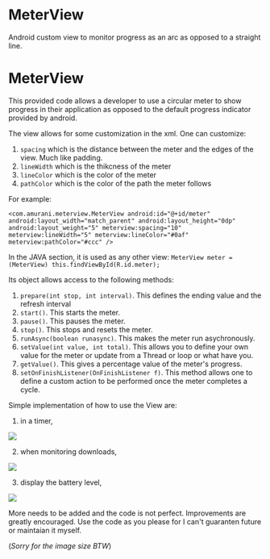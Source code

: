MeterView
=========

Android custom view to monitor progress as an arc as opposed to a straight line.
# MeterView

This provided code allows a developer to use a circular meter to show progress in their application as opposed to the default progress indicator provided by android.

The view allows for some customization in the xml. One can customize:
1. `spacing` which is the distance between the meter and the edges of the view. Much like padding.
2. `lineWidth` which is the thikcness of the meter
3. `lineColor` which is the color of the meter
4. `pathColor` which is the color of the path the meter follows

For example:

`<com.amurani.meterview.MeterView
    	android:id="@+id/meter"
        android:layout_width="match_parent"
        android:layout_height="0dp"
        android:layout_weight="5"
        meterview:spacing="10"
        meterview:lineWidth="5"
        meterview:lineColor="#0af"
        meterview:pathColor="#ccc" />`

In the JAVA section, it is used as any other view:
`MeterView meter = (MeterView) this.findViewById(R.id.meter);`

Its object allows access to the following methods:
1. `prepare(int stop, int interval)`. This defines the ending value and the refresh interval
2. `start()`. This starts the meter.
3. `pause()`. This pauses the meter.
4. `stop()`. This stops and resets the meter.
5. `runAsync(boolean runasync)`. This makes the meter run asychronously.
6. `setValue(int value, int total)`. This allows you to define your own value for the meter or update from a Thread or loop or what have you.
7. `getValue()`. This gives a percentage value of the meter's progress.
8. `setOnFinishListener(OnFinishListener f)`. This method allows one to define a custom action to be performed once the meter completes a cycle.

Simple implementation of how to use the View are:
1. in a timer,

![](https://f.cloud.github.com/assets/2022520/2366032/a992adf2-a6ec-11e3-98bf-b655cd0f21fe.png)

2. when monitoring downloads,

![](https://f.cloud.github.com/assets/2022520/2366037/db0d1a5c-a6ec-11e3-9fdf-008fd901e3d1.png)

3. display the battery level,

![](https://f.cloud.github.com/assets/2022520/2366039/e7dfaff6-a6ec-11e3-9f6f-09efef8cf325.png)

More needs to be added and the code is not perfect. Improvements are greatly encouraged. Use the code as you please for I can't guaranten future or maintaian it myself.

(_Sorry for the image size BTW_)
